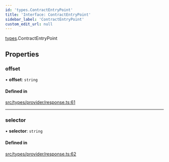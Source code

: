 ```yaml
---
id: 'types.ContractEntryPoint'
title: 'Interface: ContractEntryPoint'
sidebar_label: 'ContractEntryPoint'
custom_edit_url: null
---
```


[types](../namespaces/types.md).ContractEntryPoint

## Properties

### offset

• **offset**: `string`

#### Defined in

[src/types/provider/response.ts:61](https://github.com/0xs34n/starknet.js/blob/develop/src/types/provider/response.ts#L61)

---

### selector

• **selector**: `string`

#### Defined in

[src/types/provider/response.ts:62](https://github.com/0xs34n/starknet.js/blob/develop/src/types/provider/response.ts#L62)
